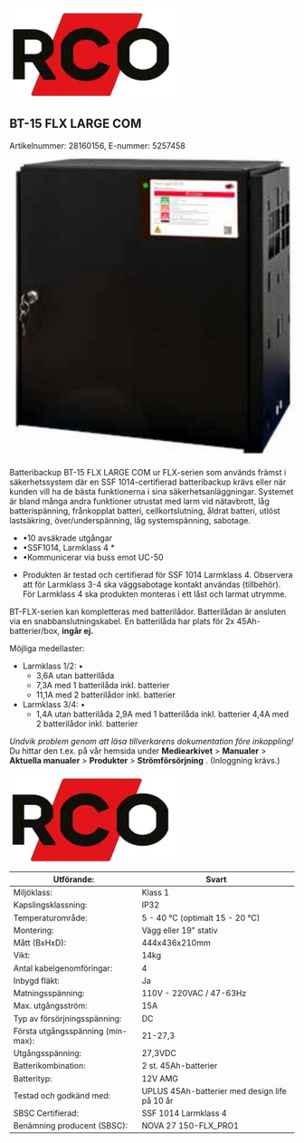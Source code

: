 ![](images/_page_0_Picture_0.jpeg)

## BT-15 FLX LARGE COM

Artikelnummer: 28160156, E-nummer: 5257458

![](images/_page_0_Picture_3.jpeg)

Batteribackup BT-15 FLX LARGE COM ur FLX-serien som används främst i säkerhetssystem där en SSF 1014-certifierad batteribackup krävs eller när kunden vill ha de bästa funktionerna i sina säkerhetsanläggningar. Systemet är bland många andra funktioner utrustat med larm vid nätavbrott, låg batterispänning, frånkopplat batteri, cellkortslutning, åldrat batteri, utlöst lastsäkring, över/underspänning, låg systemspänning, sabotage.

- •10 avsäkrade utgångar
- •SSF1014, Larmklass 4 *
- •Kommunicerar via buss emot UC-50

* Produkten är testad och certifierad för SSF 1014 Larmklass 4. Observera att för Larmklass 3-4 ska väggsabotage kontakt användas (tillbehör). För Larmklass 4 ska produkten monteras i ett låst och larmat utrymme.

BT-FLX-serien kan kompletteras med batterilådor. Batterilådan är ansluten via en snabbanslutningskabel. En batterilåda har plats för 2x 45Ah-batterier/box, **ingår ej.** 

Möjliga medellaster:

- Larmklass 1/2: •
	- 3,6A utan batterilåda
	- 7,3A med 1 batterilåda inkl. batterier
	- 11,1A med 2 batterilådor inkl. batterier
- Larmklass 3/4: •
	- 1,4A utan batterilåda 2,9A med 1 batterilåda inkl. batterier 4,4A med 2 batterilådor inkl. batterier

*Undvik problem genom att läsa tillverkarens dokumentation före inkoppling!* Du hittar den t.ex. på vår hemsida under **Mediearkivet** > **Manualer** > **Aktuella manualer** > **Produkter** > **Strömförsörjning** . (Inloggning krävs.)

![](images/_page_1_Picture_0.jpeg)

| Utförande:                        | Svart                                         |
|-----------------------------------|-----------------------------------------------|
| Miljöklass:                       | Klass 1                                       |
| Kapslingsklassning:               | IP32                                          |
| Temperaturområde:                 | 5 - 40 °C (optimalt 15 - 20 °C)               |
| Montering:                        | Vägg eller 19" stativ                         |
| Mått (BxHxD):                     | 444x436x210mm                                 |
| Vikt:                             | 14kg                                          |
| Antal kabelgenomföringar:         | 4                                             |
| Inbygd fläkt:                     | Ja                                            |
| Matningsspänning:                 | 110V - 220VAC / 47-63Hz                       |
| Max. utgångsström:                | 15A                                           |
| Typ av försörjningsspänning:      | DC                                            |
| Första utgångsspänning (min-max): | 21-27,3                                       |
| Utgångsspänning:                  | 27,3VDC                                       |
| Batterikombination:               | 2 st. 45Ah-batterier                          |
| Batterityp:                       | 12V AMG                                       |
| Testad och godkänd med:           | UPLUS 45Ah-batterier med design life på 10 år |
| SBSC Certifierad:                 | SSF 1014 Larmklass 4                          |
| Benämning producent (SBSC):       | NOVA 27 150-FLX_PRO1                          |